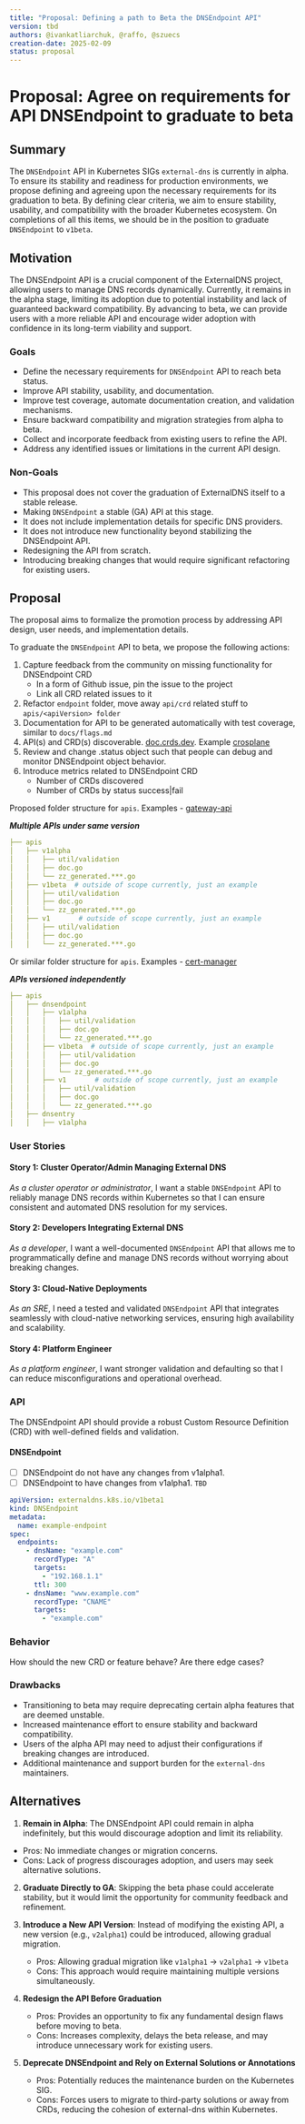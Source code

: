 ```yaml
---
title: "Proposal: Defining a path to Beta the DNSEndpoint API"
version: tbd
authors: @ivankatliarchuk, @raffo, @szuecs
creation-date: 2025-02-09
status: proposal
---
```

# Proposal: Agree on requirements for API DNSEndpoint to graduate to beta

## Summary

The `DNSEndpoint` API in Kubernetes SIGs `external-dns` is currently in alpha. To ensure its stability and readiness for production environments, we propose defining and agreeing upon the necessary requirements for its graduation to beta.
By defining clear criteria, we aim to ensure stability, usability, and compatibility with the broader Kubernetes ecosystem. On completions of all this items, we should be in the position to graduate `DNSEndpoint` to `v1beta`.

## Motivation

The DNSEndpoint API is a crucial component of the ExternalDNS project, allowing users to manage DNS records dynamically.
Currently, it remains in the alpha stage, limiting its adoption due to potential instability and lack of guaranteed backward compatibility. By advancing to beta, we can provide users with a more reliable API and encourage wider adoption with confidence in its long-term viability and support.

### Goals

- Define the necessary requirements for `DNSEndpoint` API to reach beta status.
- Improve API stability, usability, and documentation.
- Improve test coverage, automate documentation creation, and validation mechanisms.
- Ensure backward compatibility and migration strategies from alpha to beta.
- Collect and incorporate feedback from existing users to refine the API.
- Address any identified issues or limitations in the current API design.

### Non-Goals

- This proposal does not cover the graduation of ExternalDNS itself to a stable release.
- Making `DNSEndpoint` a stable (GA) API at this stage.
- It does not include implementation details for specific DNS providers.
- It does not introduce new functionality beyond stabilizing the DNSEndpoint API.
- Redesigning the API from scratch.
- Introducing breaking changes that would require significant refactoring for existing users.

## Proposal

The proposal aims to formalize the promotion process by addressing API design, user needs, and implementation details.

To graduate the `DNSEndpoint` API to beta, we propose the following actions:

1. Capture feedback from the community on missing functionality for DNSEndpoint CRD
   - In a form of Github issue, pin the issue to the project
   - Link all CRD related issues to it
2. Refactor `endpoint` folder, move away `api/crd` related stuff to `apis/<apiVersion> folder`
3. Documentation for API to be generated automatically with test coverage, similar to `docs/flags.md`
4. API(s) and CRD(s) discoverable. [doc.crds.dev](https://doc.crds.dev/github.com/kubernetes-sigs/external-dns). Example [crosplane](https://doc.crds.dev/github.com/crossplane/crossplane@v0.10.0)
5. Review and change .status object such that people can debug and monitor DNSEndpoint object behavior.
6. Introduce metrics related to DNSEndpoint CRD
   - Number of CRDs discovered
   - Number of CRDs by status success|fail

Proposed folder structure for `apis`. Examples - [gateway-api](https://github.com/kubernetes-sigs/gateway-api/tree/main/apis)

***Multiple APIs under same version***

```yml
├── apis
│   ├── v1alpha
│   │   ├── util/validation
│   │   ├── doc.go
│   │   └── zz_generated.***.go
│   ├── v1beta  # outside of scope currently, just an example
│   │   ├── util/validation
│   │   ├── doc.go
│   │   └── zz_generated.***.go
│   ├── v1       # outside of scope currently, just an example
│   │   ├── util/validation
│   │   ├── doc.go
│   │   └── zz_generated.***.go
```

Or similar folder structure for `apis`. Examples - [cert-manager](https://github.com/cert-manager/cert-manager/tree/master/pkg/apis)

***APIs versioned independently***

```yml
├── apis
│   ├── dnsendpoint
│   │   ├── v1alpha
│   │   │   ├── util/validation
│   │   │   ├── doc.go
│   │   │   └── zz_generated.***.go
│   │   ├── v1beta  # outside of scope currently, just an example
│   │   │   ├── util/validation
│   │   │   ├── doc.go
│   │   │   └── zz_generated.***.go
│   │   ├── v1       # outside of scope currently, just an example
│   │   │   ├── util/validation
│   │   │   ├── doc.go
│   │   │   └── zz_generated.***.go
│   ├── dnsentry
│   │   ├── v1alpha
```

### User Stories

#### Story 1: Cluster Operator/Admin Managing External DNS

*As a cluster operator or administrator*, I want a stable `DNSEndpoint` API to reliably manage DNS records within Kubernetes so that I can ensure consistent and automated DNS resolution for my services.

#### Story 2: Developers Integrating External DNS

*As a developer*, I want a well-documented `DNSEndpoint` API that allows me to programmatically define and manage DNS records without worrying about breaking changes.

#### Story 3: Cloud-Native Deployments

*As an SRE*, I need a tested and validated `DNSEndpoint` API that integrates seamlessly with cloud-native networking services, ensuring high availability and scalability.

#### Story 4: Platform Engineer

*As a platform engineer*, I want stronger validation and defaulting so that I can reduce misconfigurations and operational overhead.

### API

The DNSEndpoint API should provide a robust Custom Resource Definition (CRD) with well-defined fields and validation.

#### DNSEndpoint

- [ ] DNSEndpoint do not have any changes from v1alpha1.
- [ ] DNSEndpoint to have changes from v1alpha1. `TBD`

```yml
apiVersion: externaldns.k8s.io/v1beta1
kind: DNSEndpoint
metadata:
  name: example-endpoint
spec:
  endpoints:
    - dnsName: "example.com"
      recordType: "A"
      targets:
        - "192.168.1.1"
      ttl: 300
    - dnsName: "www.example.com"
      recordType: "CNAME"
      targets:
        - "example.com"
```

### Behavior

How should the new CRD or feature behave? Are there edge cases?

### Drawbacks

- Transitioning to beta may require deprecating certain alpha features that are deemed unstable.
- Increased maintenance effort to ensure stability and backward compatibility.
- Users of the alpha API may need to adjust their configurations if breaking changes are introduced.
- Additional maintenance and support burden for the `external-dns` maintainers.

## Alternatives

1. **Remain in Alpha**: The DNSEndpoint API could remain in alpha indefinitely, but this would discourage adoption and limit its reliability.

- Pros: No immediate changes or migration concerns.
- Cons: Lack of progress discourages adoption, and users may seek alternative solutions.

2. **Graduate Directly to GA**: Skipping the beta phase could accelerate stability, but it would limit the opportunity for community feedback and refinement.

3. **Introduce a New API Version**: Instead of modifying the existing API, a new version (e.g., `v2alpha1`) could be introduced, allowing gradual migration.

    - Pros: Allowing gradual migration like `v1alpha1` -> `v2alpha1` -> `v1beta`
    - Cons: This approach would require maintaining multiple versions simultaneously.

4. **Redesign the API Before Graduation**

    - Pros: Provides an opportunity to fix any fundamental design flaws before moving to beta.
    - Cons: Increases complexity, delays the beta release, and may introduce unnecessary work for existing users.

5. **Deprecate DNSEndpoint and Rely on External Solutions or Annotations**

    - Pros: Potentially reduces the maintenance burden on the Kubernetes SIG.
    - Cons: Forces users to migrate to third-party solutions or away from CRDs, reducing the cohesion of external-dns within Kubernetes.

